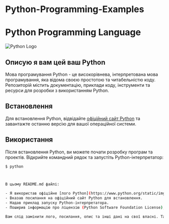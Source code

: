 # Python-Programming-Examples

# Python Programming Language

![Python Logo](https://www.python.org/static/img/python-logo.png)

## Описую я вам цей ваш Python

Мова програмування Python - це високорівнева, інтерпретована мова програмування, яка відома своєю простотою та читабельністю коду. Репозиторій містить документацію, приклади коду, інструменти та ресурси для розробки з використанням Python.

## Встановлення

Для встановлення Python, відвідайте [офіційний сайт Python](https://www.python.org/downloads/) та завантажте останню версію для вашої операційної системи.

## Використання

Після встановлення Python, ви можете почати розробку програм та проектів. Відкрийте командний рядок та запустіть Python-інтерпретатор:

```bash
$ python



В цьому README.md файлі:

- Я використав офіційне [лого Python](https://www.python.org/static/img/python-logo.png).
- Вказав посилання на офіційний сайт Python для встановлення.
- Надав приклад запуску Python-інтерпретатора.
- Поширив інформацію про ліцензію (Python Software Foundation License), але вам також потрібно додати файли ліцензій до вашого репозиторію.

Вам слід замінити лого, посилання, опис та інші дані на свої власні. Також додайте файли ліцензій у корінь вашого репозиторію та вказати правильні посилання на них у README.md файлі.

